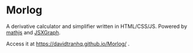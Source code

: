 # Morlog
 A derivative calculator and simplifier written in HTML/CSS/JS. Powered by [mathjs](https://mathjs.org/index.html) and [JSXGraph](https://jsxgraph.uni-bayreuth.de/wp/index.html). 
 
 Access it at https://davidtranhq.github.io/Morlog/ .
